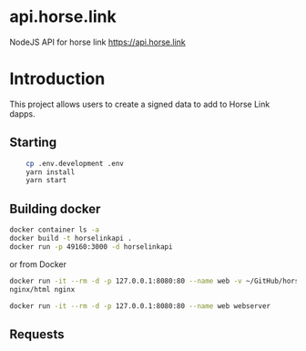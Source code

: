 # api.horse.link
NodeJS API for horse link https://api.horse.link

# Introduction
This project allows users to create a signed data to add to Horse Link dapps.

## Starting

```bash
    cp .env.development .env
    yarn install
    yarn start
```

## Building docker

```bash
docker container ls -a
docker build -t horselinkapi .
docker run -p 49160:3000 -d horselinkapi

```

or from Docker
```bash
docker run -it --rm -d -p 127.0.0.1:8080:80 --name web -v ~/GitHub/horse-link/api.horse.link/src:/usr/share/
nginx/html nginx

docker run -it --rm -d -p 127.0.0.1:8080:80 --name web webserver
```

## Requests
